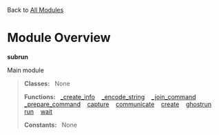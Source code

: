 Back to [All Modules](https://github.com/pyrustic/subrun/blob/master/docs/modules/README.md#readme)

# Module Overview

**subrun**
 
Main module

> **Classes:** &nbsp; None
>
> **Functions:** &nbsp; [\_create\_info](https://github.com/pyrustic/subrun/blob/master/docs/modules/content/subrun/content/functions.md#_create_info) &nbsp;&nbsp; [\_encode\_string](https://github.com/pyrustic/subrun/blob/master/docs/modules/content/subrun/content/functions.md#_encode_string) &nbsp;&nbsp; [\_join\_command](https://github.com/pyrustic/subrun/blob/master/docs/modules/content/subrun/content/functions.md#_join_command) &nbsp;&nbsp; [\_prepare\_command](https://github.com/pyrustic/subrun/blob/master/docs/modules/content/subrun/content/functions.md#_prepare_command) &nbsp;&nbsp; [capture](https://github.com/pyrustic/subrun/blob/master/docs/modules/content/subrun/content/functions.md#capture) &nbsp;&nbsp; [communicate](https://github.com/pyrustic/subrun/blob/master/docs/modules/content/subrun/content/functions.md#communicate) &nbsp;&nbsp; [create](https://github.com/pyrustic/subrun/blob/master/docs/modules/content/subrun/content/functions.md#create) &nbsp;&nbsp; [ghostrun](https://github.com/pyrustic/subrun/blob/master/docs/modules/content/subrun/content/functions.md#ghostrun) &nbsp;&nbsp; [run](https://github.com/pyrustic/subrun/blob/master/docs/modules/content/subrun/content/functions.md#run) &nbsp;&nbsp; [wait](https://github.com/pyrustic/subrun/blob/master/docs/modules/content/subrun/content/functions.md#wait)
>
> **Constants:** &nbsp; None
